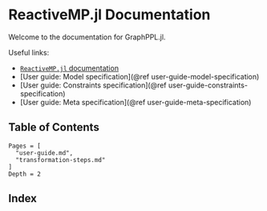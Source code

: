 # ReactiveMP.jl Documentation

Welcome to the documentation for GraphPPL.jl.

Useful links:

- [`ReactiveMP.jl` documentation](https://reactivebayes.github.io/ReactiveMP.jl/stable/)
- [User guide: Model specification](@ref user-guide-model-specification)
- [User guide: Constraints specification](@ref user-guide-constraints-specification)
- [User guide: Meta specification](@ref user-guide-meta-specification)



## Table of Contents

```@contents
Pages = [
  "user-guide.md",
  "transformation-steps.md"
]
Depth = 2
```

## Index

```@index
```
